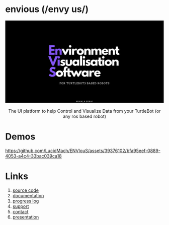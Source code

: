 # envious (/envy us/)

<div align=center>

![envious banner](./public/banner.png)

The UI platform to help Control and Visualize Data from your TurtleBot (or any ros based robot)

</div>


# Demos
https://github.com/LucidMach/ENVIouS/assets/39376102/bfa95eef-0889-4053-a4c4-33bac039ca18



# Links
1. [source code](https://github.com/lucidmach/envious)
2. [documentation](https://lucidmach.notion.site/Documentation-e2b6b57269374ffc91839d174ffeafc9)
3. [progress log](https://lucidmach.notion.site/Environment-Visualisation-Software-for-TurtleBot3-based-Robots-6062216d246843988fec1abf3205e6b4)
4. [support](https://www.buymeacoffee.com/lucidmach/)
5. [contact](https://lucidmach.tech/)
6. [presentation](https://www.canva.com/design/DAFYFxzxXho/K2Dayd5E3UdOAcrEu-671Q/view?utm_content=DAFYFxzxXho&utm_campaign=designshare&utm_medium=link2&utm_source=sharebutton)
